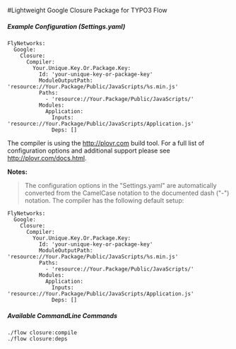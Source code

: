 #Lightweight Google Closure Package for TYPO3 Flow

##### Example Configuration (Settings.yaml)

```lang
FlyNetworks:
  Google:
    Closure:
      Compiler:
        Your.Unique.Key.Or.Package.Key:
          Id: 'your-unique-key-or-package-key'
          ModuleOutputPath: 'resource://Your.Package/Public/JavaScripts/%s.min.js'
          Paths:
            - 'resource://Your.Package/Public/JavaScripts/'
          Modules:
            Application:
              Inputs: 'resource://Your.Package/Public/JavaScripts/Application.js'
              Deps: []
```

The compiler is using the http://plovr.com build tool.
For a full list of configuration options and additional support please see http://plovr.com/docs.html.

**Notes:**
> The configuration options in the "Settings.yaml" are automatically converted from 
> the CamelCase notation to the documented dash ("-") notation.
> The compiler has the following default setup:
```lang
FlyNetworks:
  Google:
    Closure:
      Compiler:
        Your.Unique.Key.Or.Package.Key:
          Id: 'your-unique-key-or-package-key'
          ModuleOutputPath: 'resource://Your.Package/Public/JavaScripts/%s.min.js'
          Paths:
            - 'resource://Your.Package/Public/JavaScripts/'
          Modules:
            Application:
              Inputs: 'resource://Your.Package/Public/JavaScripts/Application.js'
              Deps: []
```


##### Available CommandLine Commands
```lang
./flow closure:compile
./flow closure:deps
```